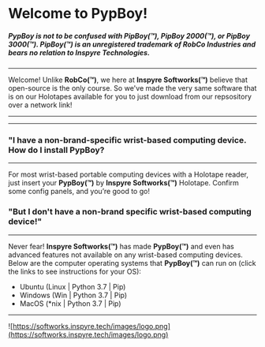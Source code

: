 ![]()


# Welcome to PypBoy!

##### *PypBoy* is not to be confused with *PipBoy(™)*, *PipBoy 2000(™)*, or *PipBoy 3000(™)*. *PipBoy(™)* is an unregistered trademark of *RobCo Industries* and bears no relation to Inspyre Technologies.

----

Welcome! Unlike **RobCo(™)**, we here at **Inspyre Softworks(™)**
believe that open-source is the only course. So we've made the very same
software that is on our Holotapes available for you to just download
from our repsository over a network link!

----

----

### "I have a non-brand-specific wrist-based computing device. How do I install PypBoy?

----

For most wrist-based portable computing devices with a Holotape reader,
just insert your **PypBoy(™)** by **Inspyre Softworks(™)** Holotape.
Confirm some config panels, and you’re good to go!

### "But I don't have a non-brand specific wrist-based computing device!"

----

Never fear! **Inspyre Softworks(™)** has made **PypBoy(™)** and even has
advanced features not available on any wrist-based computing devices.
Below are the computer operating systems that **PypBoy(™)** can run on
(click the links to see instructions for your OS):
* Ubuntu (Linux | Python 3.7 | Pip)
* Windows (Win | Python 3.7 | Pip)
* MacOS (*nix | Python 3.7 | Pip)

----

![https://softworks.inspyre.tech/images/logo.png](https://softworks.inspyre.tech/images/logo.png)
